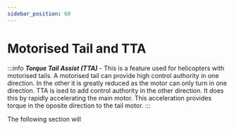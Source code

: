 ```yaml
---
sidebar_position: 60
---
```


# Motorised Tail and TTA

:::info
***Torque Tail Assist (TTA)*** - This is a feature used for helicopters with motorised tails. A motorised tail can provide high control authority in one direction. In the other it is greatly reduced as the motor can only turn in one direction. TTA is ised to add control authority in the other direction. It does this by rapidly accelerating the main motor. This acceleration provides torque in the oposite direction to the tail motor. 
:::

The following section will  